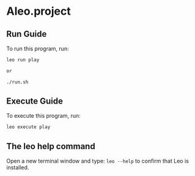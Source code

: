 # Aleo.project

## Run Guide

To run this program, run:
```bash
leo run play

or 

./run.sh
```

## Execute Guide

To execute this program, run:
```bash
leo execute play
```

## The leo help command

Open a new terminal window and type: 
```leo --help``` 
to confirm that Leo is installed.
